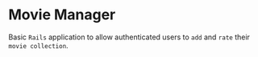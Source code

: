 # Movie Manager

Basic `Rails` application to allow authenticated users to `add` and `rate` their `movie collection`.
